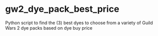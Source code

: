 # gw2_dye_pack_best_price
Python script to find the (3) best dyes to choose from a variety of Guild Wars 2 dye packs based on dye buy price
